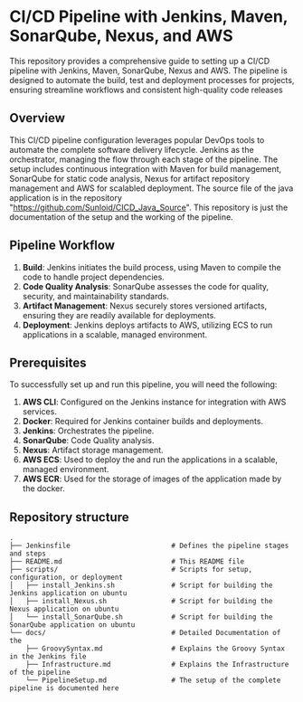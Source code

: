 # CI/CD Pipeline with Jenkins, Maven, SonarQube, Nexus, and AWS
This repository provides a comprehensive guide to setting up a CI/CD pipeline with Jenkins, Maven, SonarQube, Nexus and AWS. The pipeline is designed to automate the build, test and deployment processes for projects, ensuring streamline workflows and consistent high-quality code releases 

## Overview 
This CI/CD pipeline configuration leverages popular DevOps tools to automate the complete software delivery lifecycle. Jenkins as the orchestrator, managing the flow through each stage of the pipeline. The setup includes continuous integration with Maven for build management, SonarQube for static code analysis, Nexus for artifact repository management and AWS for scalabled deployment. The source file of the java application is in the repository "https://github.com/Sunloid/CICD_Java_Source". This repository is just the documentation of the setup and the working of the pipeline. 

## Pipeline Workflow 
1. **Build**: Jenkins initiates the build process, using Maven to compile the code to handle project dependencies. 
2. **Code Quality Analysis**: SonarQube assesses the code for quality, security, and maintainability standards.
3. **Artifact Management**: Nexus securely stores versioned artifacts, ensuring they are readily available for deployments.
4. **Deployment**: Jenkins deploys artifacts to AWS, utilizing ECS to run applications in a scalable, managed environment.

## Prerequisites 
To successfully set up and run this pipeline, you will need the following:

1. **AWS CLI**: Configured on the Jenkins instance for integration with AWS services.
2. **Docker**: Required for Jenkins container builds and deployments.
3. **Jenkins**: Orchestrates the pipeline.
4. **SonarQube**: Code Quality analysis.
5. **Nexus**: Artifact storage management.
6. **AWS ECS**: Used to deploy the and run the applications in a scalable, managed environment. 
7. **AWS ECR**: Used for the storage of images of the application made by the docker. 

## Repository structure
```
.
├── Jenkinsfile                         # Defines the pipeline stages and steps
├── README.md                           # This README file
├── scripts/                            # Scripts for setup, configuration, or deployment
│   ├── install_Jenkins.sh              # Script for building the Jenkins application on ubuntu
│   ├── install_Nexus.sh                # Script for building the Nexus application on ubuntu
│   └── install_SonarQube.sh            # Script for building the SonarQube application on ubuntu
└── docs/                               # Detailed Documentation of the 
    ├── GroovySyntax.md                 # Explains the Groovy Syntax in the Jenkins file
    ├── Infrastructure.md               # Explains the Infrastructure of the pipeline
    └── PipelineSetup.md                # The setup of the complete pipeline is documented here

```


